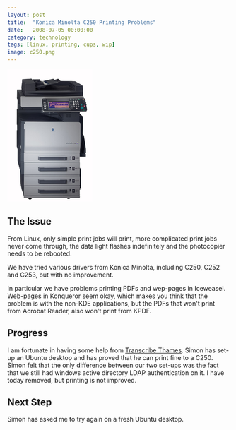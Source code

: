 ```yaml
---
layout: post
title:  "Konica Minolta C250 Printing Problems"
date:   2008-07-05 00:00:00
category: technology
tags: [linux, printing, cups, wip]
image: c250.png
---
```


<img src="/assets/c250.png" class="image-right" alt="The Konica Minolta C250">

## The Issue

From Linux, only simple print jobs will print, more complicated print jobs never come through, the data light flashes indefinitely and the photocopier needs to be rebooted.

We have tried various drivers from Konica Minolta, including C250, C252 and C253, but with no improvement.

<!--more-->

In particular we have problems printing PDFs and wep-pages in Iceweasel.  Web-pages in Konqueror seem okay, which makes you think that the problem is with the non-KDE applications, but the PDFs that won't print from Acrobat Reader, also won't print from KPDF.

## Progress

I am fortunate in having some help from [Transcribe Thames](http://www.thamesgroup.com/).  Simon has set-up an Ubuntu desktop and has proved that he can print fine to a C250.  Simon felt that the only difference between our two set-ups was the fact that we still had windows active directory LDAP authentication on it.  I have today removed, but printing is not improved.

## Next Step

Simon has asked me to try again on a fresh Ubuntu desktop.


